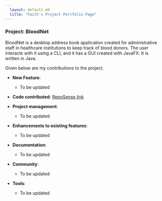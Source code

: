```yaml
---
  layout: default.md
  title: "Faith's Project Portfolio Page"
---
```


### Project: BloodNet

BloodNet is a desktop address book application created for administrative staff in healthcare institutions to keep track of blood donors. The user interacts with it using a CLI, and it has a GUI created with JavaFX. It is written in Java.

Given below are my contributions to the project.

* **New Feature**:
  * To be updated

* **Code contributed**: [RepoSense link]()

* **Project management**:
  * To be updated

* **Enhancements to existing features**:
  * To be updated

* **Documentation**:
  * To be updated

* **Community**:
  * To be updated

* **Tools**:
  * To be updated
